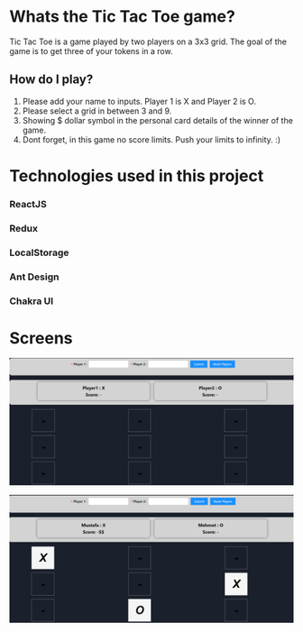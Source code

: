 # Whats the Tic Tac Toe game?
Tic Tac Toe is a game played by two players on a 3x3 grid. The goal of the game is to get three of your tokens in a row.

## How do I play?

1. Please add your name to inputs. Player 1 is X and Player 2 is O.
2. Please select a grid in between 3 and 9.
3. Showing $ dollar symbol in the personal card details of the winner of the game.
4. Dont forget, in this game no score limits. Push your limits to infinity. :)

# Technologies used in this project

### ReactJS
### Redux
### LocalStorage
### Ant Design
### Chakra UI


# Screens

![1](src/assets/1.png)

![1](src/assets/2.png)

